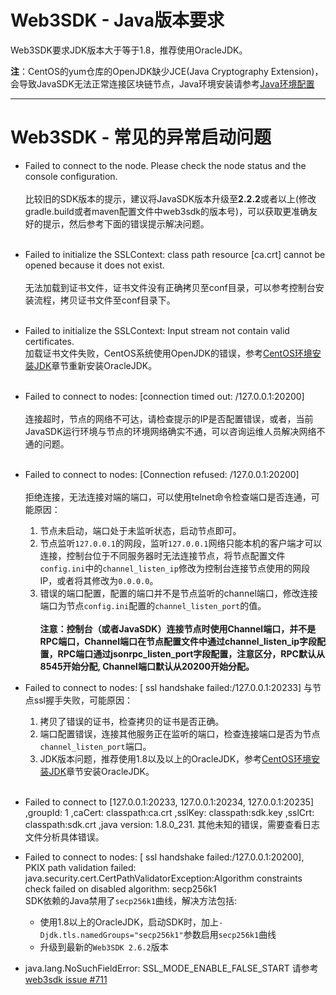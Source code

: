 # Web3SDK - Java版本要求

Web3SDK要求JDK版本大于等于1.8，推荐使用OracleJDK。  
     
**注**：CentOS的yum仓库的OpenJDK缺少JCE(Java Cryptography Extension)，会导致JavaSDK无法正常连接区块链节点，Java环境安装请参考[Java环境配置](../manual/console.html#java)

--------

# Web3SDK - 常见的异常启动问题

- Failed to connect to the node. Please check the node status and the console configuration.<br>    
  比较旧的SDK版本的提示，建议将JavaSDK版本升级至**2.2.2**或者以上(修改gradle.build或者maven配置文件中web3sdk的版本号)，可以获取更准确友好的提示，然后参考下面的错误提示解决问题。<br> <br>    

- Failed to initialize the SSLContext: class path resource [ca.crt] cannot be opened because it does not exist. <br>   
  无法加载到证书文件，证书文件没有正确拷贝至conf目录，可以参考控制台安装流程，拷贝证书文件至conf目录下。<br><br>  

- Failed to initialize the SSLContext: Input stream not contain valid certificates. <br> 
  加载证书文件失败，CentOS系统使用OpenJDK的错误，参考[CentOS环境安装JDK](../manual/console.html#java)章节重新安装OracleJDK。<br><br> 

- Failed to connect to nodes: [connection timed out: /127.0.0.1:20200]<br>  
  连接超时，节点的网络不可达，请检查提示的IP是否配置错误，或者，当前JavaSDK运行环境与节点的环境网络确实不通，可以咨询运维人员解决网络不通的问题。<br><br> 

- Failed to connect to nodes: [Connection refused: /127.0.0.1:20200]<br>  
  拒绝连接，无法连接对端的端口，可以使用telnet命令检查端口是否连通，可能原因：
  1. 节点未启动，端口处于未监听状态，启动节点即可。
  2. 节点监听`127.0.0.1`的网段，监听`127.0.0.1`网络只能本机的客户端才可以连接，控制台位于不同服务器时无法连接节点，将节点配置文件`config.ini`中的`channel_listen_ip`修改为控制台连接节点使用的网段IP，或者将其修改为`0.0.0.0`。
  3. 错误的端口配置，配置的端口并不是节点监听的channel端口，修改连接端口为节点`config.ini`配置的`channel_listen_port`的值。<br>  
   **注意：控制台（或者JavaSDK）连接节点时使用Channel端口，并不是RPC端口，Channel端口在节点配置文件中通过channel_listen_ip字段配置，RPC端口通过jsonrpc_listen_port字段配置，注意区分，RPC默认从8545开始分配, Channel端口默认从20200开始分配。**  

- Failed to connect to nodes: [ ssl handshake failed:/127.0.0.1:20233]
  与节点ssl握手失败，可能原因：<br>  
  1. 拷贝了错误的证书，检查拷贝的证书是否正确。
  2. 端口配置错误，连接其他服务正在监听的端口，检查连接端口是否为节点`channel_listen_port`端口。
  3. JDK版本问题，推荐使用1.8以及以上的OracleJDK，参考[CentOS环境安装JDK](../manual/console.html#java)章节安装OracleJDK。<br><br> 
  
- Failed to connect to [127.0.0.1:20233, 127.0.0.1:20234, 127.0.0.1:20235] ,groupId: 1 ,caCert: classpath:ca.crt ,sslKey: classpath:sdk.key ,sslCrt: classpath:sdk.crt ,java version: 1.8.0_231.
  其他未知的错误，需要查看日志文件分析具体错误。<br>

- Failed to connect to nodes: [ ssl handshake failed:/127.0.0.1:20200], PKIX path validation failed: java.security.cert.CertPathValidatorException:Algorithm constraints check failed on disabled algorithm: secp256k1<br>
  SDK依赖的Java禁用了`secp256k1`曲线，解决方法包括:
  - 使用1.8以上的OracleJDK，启动SDK时，加上`-Djdk.tls.namedGroups="secp256k1"`参数启用`secp256k1`曲线
  - 升级到最新的`Web3SDK 2.6.2`版本<br>

- java.lang.NoSuchFieldError: SSL_MODE_ENABLE_FALSE_START
  请参考[web3sdk issue #711](https://github.com/FISCO-BCOS/web3sdk/issues/711)<br>

